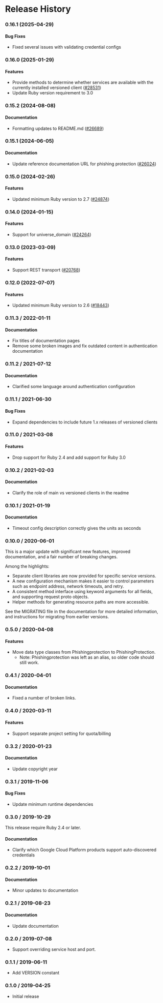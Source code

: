# Release History

### 0.16.1 (2025-04-29)

#### Bug Fixes

* Fixed several issues with validating credential configs 

### 0.16.0 (2025-01-29)

#### Features

* Provide methods to determine whether services are available with the currently installed versioned client ([#28531](https://github.com/googleapis/google-cloud-ruby/issues/28531)) 
* Update Ruby version requirement to 3.0 

### 0.15.2 (2024-08-08)

#### Documentation

* Formatting updates to README.md ([#26689](https://github.com/googleapis/google-cloud-ruby/issues/26689)) 

### 0.15.1 (2024-06-05)

#### Documentation

* Update reference documentation URL for phishing protection ([#26024](https://github.com/googleapis/google-cloud-ruby/issues/26024)) 

### 0.15.0 (2024-02-26)

#### Features

* Updated minimum Ruby version to 2.7 ([#24874](https://github.com/googleapis/google-cloud-ruby/issues/24874)) 

### 0.14.0 (2024-01-15)

#### Features

* Support for universe_domain ([#24264](https://github.com/googleapis/google-cloud-ruby/issues/24264)) 

### 0.13.0 (2023-03-09)

#### Features

* Support REST transport ([#20768](https://github.com/googleapis/google-cloud-ruby/issues/20768)) 

### 0.12.0 (2022-07-07)

#### Features

* Updated minimum Ruby version to 2.6 ([#18443](https://github.com/googleapis/google-cloud-ruby/issues/18443)) 

### 0.11.3 / 2022-01-11

#### Documentation

* Fix titles of documentation pages
* Remove some broken images and fix outdated content in authentication documentation

### 0.11.2 / 2021-07-12

#### Documentation

* Clarified some language around authentication configuration

### 0.11.1 / 2021-06-30

#### Bug Fixes

* Expand dependencies to include future 1.x releases of versioned clients

### 0.11.0 / 2021-03-08

#### Features

* Drop support for Ruby 2.4 and add support for Ruby 3.0

### 0.10.2 / 2021-02-03

#### Documentation

* Clarify the role of main vs versioned clients in the readme

### 0.10.1 / 2021-01-19

#### Documentation

* Timeout config description correctly gives the units as seconds

### 0.10.0 / 2020-06-01

This is a major update with significant new features, improved documentation, and a fair number of breaking changes.

Among the highlights:

* Separate client libraries are now provided for specific service versions.
* A new configuration mechanism makes it easier to control parameters such as endpoint address, network timeouts, and retry.
* A consistent method interface using keyword arguments for all fields, and supporting request proto objects.
* Helper methods for generating resource paths are more accessible.

See the MIGRATING file in the documentation for more detailed information, and instructions for migrating from earlier versions.

### 0.5.0 / 2020-04-08

#### Features

* Move data type classes from Phishingprotection to PhishingProtection.
  * Note: Phishingprotection was left as an alias, so older code should still work.

### 0.4.1 / 2020-04-01

#### Documentation

* Fixed a number of broken links.

### 0.4.0 / 2020-03-11

#### Features

* Support separate project setting for quota/billing

### 0.3.2 / 2020-01-23

#### Documentation

* Update copyright year

### 0.3.1 / 2019-11-06

#### Bug Fixes

* Update minimum runtime dependencies

### 0.3.0 / 2019-10-29

This release require Ruby 2.4 or later.

#### Documentation

* Clarify which Google Cloud Platform products support auto-discovered credentials

### 0.2.2 / 2019-10-01

#### Documentation

* Minor updates to documentation

### 0.2.1 / 2019-08-23

#### Documentation

* Update documentation

### 0.2.0 / 2019-07-08

* Support overriding service host and port.

### 0.1.1 / 2019-06-11

* Add VERSION constant

### 0.1.0 / 2019-04-25

* Initial release
